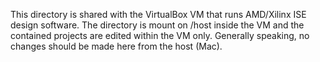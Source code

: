 This directory is shared with the VirtualBox VM that runs AMD/Xilinx ISE
design software. The directory is mount on /host inside the VM and the
contained projects are edited within the VM only.  Generally speaking,
no changes should be made here from the host (Mac).
